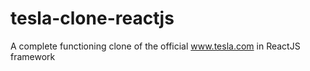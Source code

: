 # tesla-clone-reactjs
A complete functioning clone of the official www.tesla.com in ReactJS framework 
